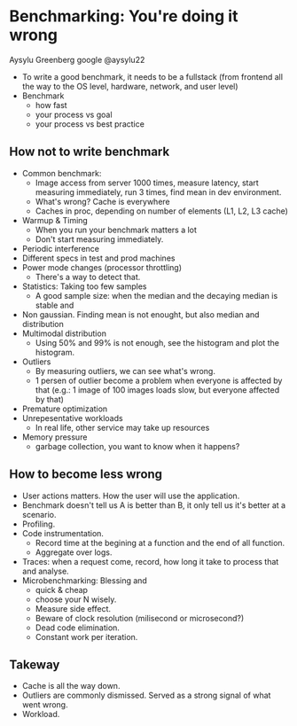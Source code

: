 Benchmarking: You're doing it wrong
===================================

Aysylu Greenberg
google
@aysylu22

- To write a good benchmark, it needs to be a fullstack (from frontend all the way to the OS level, hardware, network, and user level)
- Benchmark
    + how fast
    + your process vs goal
    + your process vs best practice

## How not to write benchmark
- Common benchmark:
    + Image access from server 1000 times, measure latency, start measuring immediately, run 3 times, find mean in dev environment.
    + What's wrong? Cache is everywhere
    + Caches in proc, depending on number of elements (L1, L2, L3 cache)
- Warmup & Timing
    + When you run your benchmark matters a lot
    + Don't start measuring immediately.
- Periodic interference
- Different specs in test and prod machines
- Power mode changes (processor throttling)
    + There's a way to detect that.
- Statistics: Taking too few samples
    + A good sample size: when the median and the decaying median is stable and 
- Non gaussian. Finding mean is not enought, but also median and distribution
- Multimodal distribution
    + Using 50% and 99% is not enough, see the histogram and plot the histogram.
- Outliers
    + By measuring outliers, we can see what's wrong.
    + 1 persen of outlier become a problem when everyone is affected by that (e.g.: 1 image of 100 images loads slow, but everyone affected by that)
- Premature optimization
- Unrepesentative workloads
    + In real life, other service may take up resources
- Memory pressure
    + garbage collection, you want to know when it happens?

## How to become less wrong
- User actions matters. How the user will use the application.
- Benchmark doesn't tell us A is better than B, it only tell us it's better at a scenario.
- Profiling.
- Code instrumentation.
    + Record time at the begining at a function and the end of all function.
    + Aggregate over logs.
- Traces: when a request come, record, how long it take to process that and analyse.
- Microbenchmarking: Blessing and 
    + quick & cheap
    + choose your N wisely.
    + Measure side effect.
    + Beware of clock resolution (milisecond or microsecond?)
    + Dead code elimination.
    + Constant work per iteration.

## Takeway
- Cache is all the way down.
- Outliers are commonly dismissed. Served as a strong signal of what went wrong.
- Workload.
